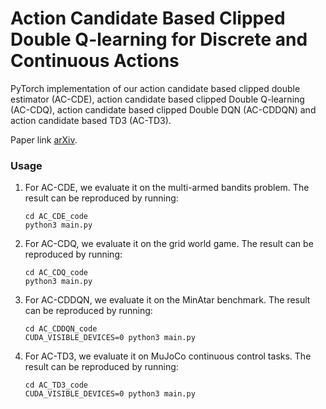 # Action Candidate Based Clipped Double Q-learning for Discrete and Continuous Actions

PyTorch implementation of our action candidate based clipped double estimator (AC-CDE), action candidate based clipped Double Q-learning (AC-CDQ), action candidate based clipped Double DQN (AC-CDDQN) and action candidate based TD3 (AC-TD3).

Paper link [arXiv](https://arxiv.org/submit/3726215/view).

### Usage

1. For AC-CDE, we evaluate it on the multi-armed bandits problem. The result can be reproduced by running:

   ```
   cd AC_CDE_code
   python3 main.py
   ```

2. For AC-CDQ, we evaluate it on the grid world game. The result can be reproduced by running:

   ```
   cd AC_CDQ_code
   python3 main.py
   ```

3. For AC-CDDQN, we evaluate it on the MinAtar benchmark. The result can be reproduced by running:

   ```
   cd AC_CDDQN_code
   CUDA_VISIBLE_DEVICES=0 python3 main.py
   ```

4. For AC-TD3, we evaluate it on MuJoCo continuous control tasks. The result can be reproduced by running:

   ```
   cd AC_TD3_code
   CUDA_VISIBLE_DEVICES=0 python3 main.py
   ```

   
